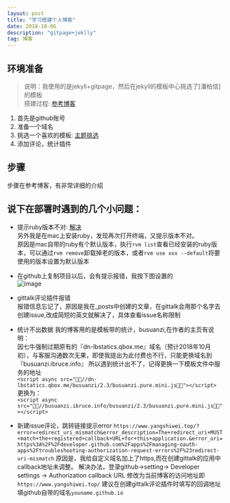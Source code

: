 ```yaml
---
layout: post
title: "学习搭建个人博客"
date: 2018-10-06
description: "gitpage+jeklly"
tag: 博客
---   
```


##   环境准备

> 说明：我使用的是jekyll+gitpage，然后在jekyll的模板中心挑选了[潘柏信]的模板   
搭建过程:  [参考博客](https://yq.aliyun.com/articles/640926)       
       
        

1. 首先是github账号
2. 准备一个域名
3. 挑选一个喜欢的模板:  [主题挑选](http://jekyllthemes.org/?spm=a2c4e.11153940.blogcont640926.12.77189941Qjir4F)
4. 添加评论，统计插件
     
##   步骤

步骤在参考博客，有非常详细的介绍      

说下在部署时遇到的几个小问题：  
------      

- 提示ruby版本不对:   [解决](https://www.jianshu.com/p/48ad6365f3eb)      
    另外我是在mac上安装ruby，发现再次打开终端，又提示版本不对。    
    原因是mac自带的ruby有个默认版本，执行`rvm list`查看已经安装的ruby版本，可以通过`rvm remove`卸载掉老的版本，或者`rvm use xxx --default`将要使用的版本设置为默认版本     

- 在github上复制项目以后，会有提示报错，我按下图设置的    
    ![image](https://user-images.githubusercontent.com/26788046/46715858-50f10900-cc94-11e8-85c1-a7e82ccd7ec7.png)

- gittalk评论插件报错    
    报错信息忘记了，原因是我在_posts中创建的文章，在gittalk会用那个名字去创建issue,改成简短的英文就解决了，具体查看issue名称限制 

-   统计不出数据
    我的博客用的是模板带的统计，busuanzi,在作者的主页有说明：               
    因七牛强制过期原有的『dn-lbstatics.qbox.me』域名（预计2018年10月初），与客服沟通数次无果，即使我提出为此付费也不行，只能更换域名到『busuanzi.ibruce.info』
    所以遇到统计出不了，记得更换一下模板文件中服务的地址      
    `<script async src="//dn-lbstatics.qbox.me/busuanzi/2.3/busuanzi.pure.mini.js"></script>`      
    更换为：      
    `<script async src="//busuanzi.ibruce.info/busuanzi/2.3/busuanzi.pure.mini.js"></script>`      

- 新建issue评论，跳转链接提示error
  `https://www.yangshiwei.top/?error=redirect_uri_mismatch&error_description=The+redirect_uri+MUST+match+the+registered+callback+URL+for+this+application.&error_uri=https%3A%2F%2Fdeveloper.github.com%2Fapps%2Fmanaging-oauth-apps%2Ftroubleshooting-authorization-request-errors%2F%23redirect-uri-mismatch`
   原因是，我给自定义域名加上了https,而在创建gittalk的应用中callback地址未调整。
   解决办法，登录github->setting-> Developer settings -> Authorization callback URL 修改为当前博客的访问地址即`https://www.yangshiwei.top/`
   建议在创建gittalk评论插件时填写的回调地址填github自带的域名`youname.github.io`
